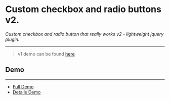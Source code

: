 Custom checkbox and radio buttons v2.
===

*Custom checkbox and radio button that really works v2 - lightweight jquery plugin.*

---

> v1 demo can be found [here](http://codepen.io/ElmahdiMahmoud/details/JFejy)

## Demo
---
* [Full Demo](http://codepen.io/ElmahdiMahmoud/full/etvzG)
* [Details Demo](http://codepen.io/ElmahdiMahmoud/details/etvzG)
